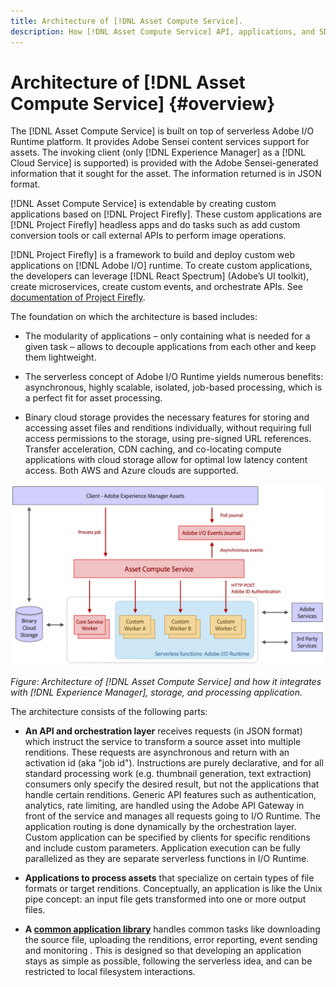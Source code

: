 ```yaml
---
title: Architecture of [!DNL Asset Compute Service].
description: How [!DNL Asset Compute Service] API, applications, and SDK work together to provide a cloud-native asset processing service.
---
```


# Architecture of [!DNL Asset Compute Service] {#overview}

The [!DNL Asset Compute Service] is built on top of serverless Adobe I/O Runtime platform. It provides Adobe Sensei content services support for assets. The invoking client (only [!DNL Experience Manager] as a [!DNL Cloud Service] is supported) is provided with the Adobe Sensei-generated information that it sought for the asset. The information returned is in JSON format.

[!DNL Asset Compute Service] is extendable by creating custom applications based on [!DNL Project Firefly]. These custom applications are [!DNL Project Firefly] headless apps and do tasks such as add custom conversion tools or call external APIs to perform image operations.

[!DNL Project Firefly] is a framework to build and deploy custom web applications on [!DNL Adobe I/O] runtime. To create custom applications, the developers can leverage [!DNL React Spectrum] (Adobe’s UI toolkit), create microservices, create custom events, and orchestrate APIs. See [documentation of Project Firefly](https://www.adobe.io/apis/experienceplatform/project-firefly/docs.html).

The foundation on which the architecture is based includes:

* The modularity of applications – only containing what is needed for a given task – allows to decouple applications from each other and keep them lightweight.

* The serverless concept of Adobe I/O Runtime yields numerous benefits: asynchronous, highly scalable, isolated, job-based processing, which is a perfect fit for asset processing.

* Binary cloud storage provides the necessary features for storing and accessing asset files and renditions individually, without requiring full access permissions to the storage, using pre-signed URL references. Transfer acceleration, CDN caching, and co-locating compute applications with cloud storage allow for optimal low latency content access. Both AWS and Azure clouds are supported.

![Architecture of Asset Compute Service](assets/architecture-diagram.png)

*Figure: Architecture of [!DNL Asset Compute Service] and how it integrates with [!DNL Experience Manager], storage, and processing application.*

The architecture consists of the following parts:

* **An API and orchestration layer** receives requests (in JSON format) which instruct the service to transform a source asset into multiple renditions. These requests are asynchronous and return with an activation id (aka "job id"). Instructions are purely declarative, and for all standard processing work (e.g. thumbnail generation, text extraction) consumers only specify the desired result, but not the applications that handle certain renditions. Generic API features such as authentication, analytics, rate limiting, are handled using the Adobe API Gateway in front of the service and manages all requests going to I/O Runtime. The application routing is done dynamically by the orchestration layer. Custom application can be specified by clients for specific renditions and include custom parameters. Application execution can be fully parallelized as they are separate serverless functions in I/O Runtime.

* **Applications to process assets** that specialize on certain types of file formats or target renditions. Conceptually, an application is like the Unix pipe concept: an input file gets transformed into one or more output files.

* **A [common application library](https://github.com/adobe/asset-compute-sdk)** handles common tasks like downloading the source file, uploading the renditions, error reporting, event sending and monitoring . This is designed so that developing an application stays as simple as possible, following the serverless idea, and can be restricted to local filesystem interactions.

<!-- TBD:

* About the YAML file?
* See [https://github.com/AdobeDocs/project-firefly/blob/master/getting_started/first_app.md#5-anatomy-of-a-project-firefly-application](https://github.com/AdobeDocs/project-firefly/blob/master/getting_started/first_app.md#5-anatomy-of-a-project-firefly-application).

* minimize description to custom applications
* remove all internal stuff (e.g. Photoshop application, API Gateway) from text and diagram
* update diagram to focus on 3rd party custom applications ONLY
* Explain important transactions/handshakes?
* Flow of assets/control? See the illustration on the Nui diagrams wiki.
* Illustrations. See the SVG shared by Alex.
* Exceptions? Limitations? Call-outs? Gotchas?
* Do we want to add what basic processing is not available currently, that is expected by existing AEM customers?
-->

